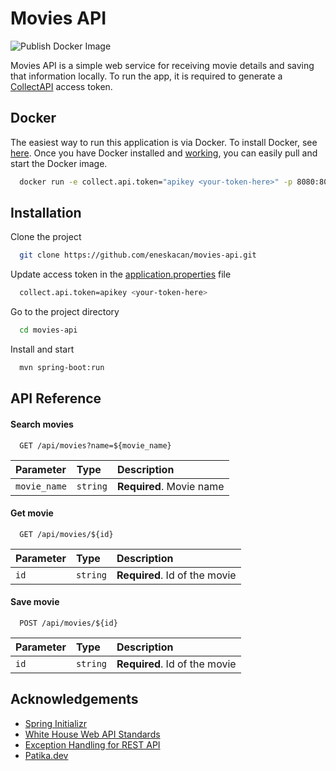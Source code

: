 # Movies API

![Publish Docker Image](https://github.com/eneskacan/movies-api/actions/workflows/publish-docker-image.yml/badge.svg)

Movies API is a simple web service for receiving movie details and saving that information locally. To run the app, it is required to generate a [CollectAPI](https://collectapi.com/api/imdb/imdb-api) access token.

## Docker

The easiest way to run this application is via Docker. To install Docker, see [here](https://docs.docker.com/). Once you have Docker installed and [working](https://docs.docker.com/get-started/#test-docker-installation), you can easily pull and start the Docker image.

```bash
  docker run -e collect.api.token="apikey <your-token-here>" -p 8080:8080 eneskacan/movies-api
```

## Installation

Clone the project

```bash
  git clone https://github.com/eneskacan/movies-api.git
```

Update access token in the [application.properties](src/main/resources/application.properties) file

```bash
  collect.api.token=apikey <your-token-here>
```

Go to the project directory

```bash
  cd movies-api
```

Install and start

```bash
  mvn spring-boot:run
```

## API Reference

#### Search movies

```http
  GET /api/movies?name=${movie_name}
```

| Parameter | Type     | Description                |
| :-------- | :------- | :------------------------- |
| `movie_name` | `string` | **Required**. Movie name |

#### Get movie

```http
  GET /api/movies/${id}
```

| Parameter | Type     | Description                       |
| :-------- | :------- | :-------------------------------- |
| `id`      | `string` | **Required**. Id of the movie |

#### Save movie

```http
  POST /api/movies/${id}
```

| Parameter | Type     | Description                       |
| :-------- | :------- | :-------------------------------- |
| `id`      | `string` | **Required**. Id of the movie |

## Acknowledgements

- [Spring Initializr](https://start.spring.io/)
- [White House Web API Standards](https://github.com/WhiteHouse/api-standards)
- [Exception Handling for REST API](https://medium.com/@sampathsl/exception-handling-for-rest-api-with-spring-boot-c5d5ba928f5b)
- [Patika.dev](https://www.patika.dev/tr)